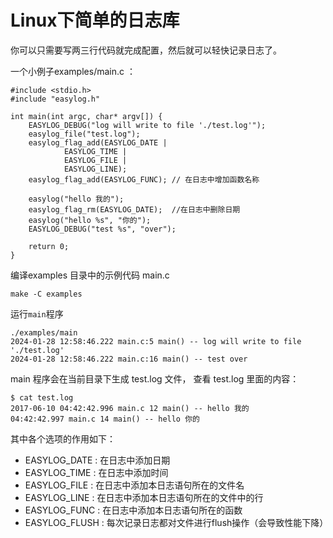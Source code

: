 # Linux下简单的日志库

你可以只需要写两三行代码就完成配置，然后就可以轻快记录日志了。

一个小例子examples/main.c ：

```
#include <stdio.h>
#include "easylog.h"

int main(int argc, char* argv[]) {
    EASYLOG_DEBUG("log will write to file './test.log'");
    easylog_file("test.log");
    easylog_flag_add(EASYLOG_DATE |
            EASYLOG_TIME |
            EASYLOG_FILE |
            EASYLOG_LINE);
    easylog_flag_add(EASYLOG_FUNC); // 在日志中增加函数名称

    easylog("hello 我的");
    easylog_flag_rm(EASYLOG_DATE);  //在日志中删除日期
    easylog("hello %s", "你的");
    EASYLOG_DEBUG("test %s", "over");

    return 0;
}
```

编译examples 目录中的示例代码 main.c

```
make -C examples
```

运行`main`程序

```
./examples/main
2024-01-28 12:58:46.222 main.c:5 main() -- log will write to file './test.log'
2024-01-28 12:58:46.222 main.c:16 main() -- test over
```

main 程序会在当前目录下生成 test.log 文件，
查看 test.log 里面的内容：

```
$ cat test.log
2017-06-10 04:42:42.996 main.c 12 main() -- hello 我的
04:42:42.997 main.c 14 main() -- hello 你的
```

其中各个选项的作用如下：

* EASYLOG_DATE : 在日志中添加日期 
* EASYLOG_TIME : 在日志中添加时间 
* EASYLOG_FILE : 在日志中添加本日志语句所在的文件名 
* EASYLOG_LINE : 在日志中添加本日志语句所在的文件中的行 
* EASYLOG_FUNC : 在日志中添加本日志语句所在的函数
* EASYLOG_FLUSH : 每次记录日志都对文件进行flush操作（会导致性能下降）




